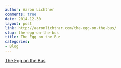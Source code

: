 ```yaml
---
author: Aaron Lichtner
comments: true
date: 2014-12-30 
layout: post
link: http://aaronlichtner.com/the-egg-on-the-bus/
slug: the-egg-on-the-bus
title: The Egg on the Bus
categories:
- Blog
---
```




[The Egg on the Bus](https://medium.com/@SeattleFreezer/c3277adbceff)
